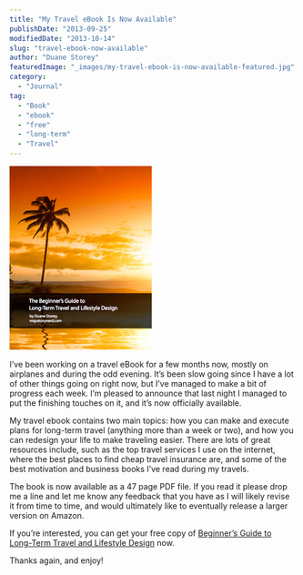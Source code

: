 ```yaml
---
title: "My Travel eBook Is Now Available"
publishDate: "2013-09-25"
modifiedDate: "2013-10-14"
slug: "travel-ebook-now-available"
author: "Duane Storey"
featuredImage: "_images/my-travel-ebook-is-now-available-featured.jpg"
category:
  - "Journal"
tag:
  - "Book"
  - "ebook"
  - "free"
  - "long-term"
  - "Travel"
---
```


[![The Beginner's Guide to Long Term Travel and Lifestyle Design](_images/my-travel-ebook-is-now-available-1.jpg)](http://mignerd.com/book)

I’ve been working on a travel eBook for a few months now, mostly on airplanes and during the odd evening. It’s been slow going since I have a lot of other things going on right now, but I’ve managed to make a bit of progress each week. I’m pleased to announce that last night I managed to put the finishing touches on it, and it’s now officially available.

My travel ebook contains two main topics: how you can make and execute plans for long-term travel (anything more than a week or two), and how you can redesign your life to make traveling easier. There are lots of great resources include, such as the top travel services I use on the internet, where the best places to find cheap travel insurance are, and some of the best motivation and business books I’ve read during my travels.

The book is now available as a 47 page PDF file. If you read it please drop me a line and let me know any feedback that you have as I will likely revise it from time to time, and would ultimately like to eventually release a larger version on Amazon.

If you’re interested, you can get your free copy of [Beginner’s Guide to Long-Term Travel and Lifestyle Design](http://mignerd.com/book) now.

Thanks again, and enjoy!